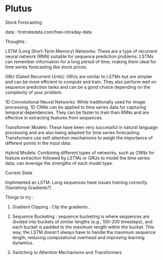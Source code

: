 # Plutus
Stock Forecasting

data : firstratedata.com/free-intraday-data


Thoughts : 

LSTM (Long Short-Term Memory) Networks: These are a type of recurrent neural network (RNN) suitable for sequence prediction problems. LSTMs can remember information for a long period of time, making them ideal for time series forecasting like stock prices.

GRU (Gated Recurrent Units): GRUs are similar to LSTMs but are simpler and can be more efficient to compute and train. They also perform well on sequence prediction tasks and can be a good choice depending on the complexity of your problem.

1D Convolutional Neural Networks: While traditionally used for image processing, 1D CNNs can be applied to time series data for capturing temporal dependencies. They can be faster to train than RNNs and are effective in extracting features from sequences.

Transformer Models: These have been very successful in natural language processing and are also being adapted for time series forecasting. Transformers use self-attention mechanisms to weigh the importance of different points in the input data.

Hybrid Models: Combining different types of networks, such as CNNs for feature extraction followed by LSTMs or GRUs to model the time series data, can leverage the strengths of each model type.


Current State

Implimented an LSTM. Long sequences have issues training correctly. (Vanishing Gradients?) 

Things to try : 
1) Gradient Clipping : Clip the gradients... 

2) Sequence Bucketing : sequence bucketing is where sequences are divided into buckets of similar lengths (e.g., 100-200 timesteps), and each bucket is padded to the maximum length within the bucket. This way, the LSTM doesn’t always have to handle the maximum sequence length, reducing computational overhead and improving learning dynamics.

3) Switching to Attention Mechanisms and Transformers 

